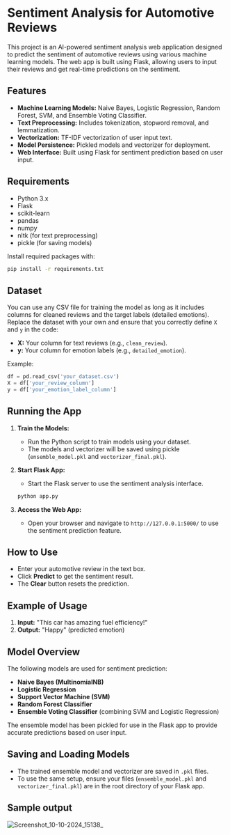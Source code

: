 # Sentiment Analysis for Automotive Reviews

This project is an AI-powered sentiment analysis web application designed to predict the sentiment of automotive reviews using various machine learning models. The web app is built using Flask, allowing users to input their reviews and get real-time predictions on the sentiment.

## Features

- **Machine Learning Models:** Naive Bayes, Logistic Regression, Random Forest, SVM, and Ensemble Voting Classifier.
- **Text Preprocessing:** Includes tokenization, stopword removal, and lemmatization.
- **Vectorization:** TF-IDF vectorization of user input text.
- **Model Persistence:** Pickled models and vectorizer for deployment.
- **Web Interface:** Built using Flask for sentiment prediction based on user input.

## Requirements

- Python 3.x
- Flask
- scikit-learn
- pandas
- numpy
- nltk (for text preprocessing)
- pickle (for saving models)
  
Install required packages with:
```bash
pip install -r requirements.txt
```
## Dataset

You can use any CSV file for training the model as long as it includes columns for cleaned reviews and the target labels (detailed emotions). Replace the dataset with your own and ensure that you correctly define `X` and `y` in the code:

- **X:** Your column for text reviews (e.g., `clean_review`).
- **y:** Your column for emotion labels (e.g., `detailed_emotion`).

Example:

```python
df = pd.read_csv('your_dataset.csv')
X = df['your_review_column']
y = df['your_emotion_label_column']
```
## Running the App

1. **Train the Models:**
    - Run the Python script to train models using your dataset.
    - The models and vectorizer will be saved using pickle (`ensemble_model.pkl` and `vectorizer_final.pkl`).

2. **Start Flask App:**
    - Start the Flask server to use the sentiment analysis interface.

    ```bash
    python app.py
    ```

3. **Access the Web App:**
    - Open your browser and navigate to `http://127.0.0.1:5000/` to use the sentiment prediction feature.

## How to Use

- Enter your automotive review in the text box.
- Click **Predict** to get the sentiment result.
- The **Clear** button resets the prediction.

## Example of Usage

1. **Input:** "This car has amazing fuel efficiency!"
2. **Output:** "Happy" (predicted emotion)

## Model Overview

The following models are used for sentiment prediction:

- **Naive Bayes (MultinomialNB)**
- **Logistic Regression**
- **Support Vector Machine (SVM)**
- **Random Forest Classifier**
- **Ensemble Voting Classifier** (combining SVM and Logistic Regression)

The ensemble model has been pickled for use in the Flask app to provide accurate predictions based on user input.

## Saving and Loading Models

- The trained ensemble model and vectorizer are saved in `.pkl` files.
- To use the same setup, ensure your files (`ensemble_model.pkl` and `vectorizer_final.pkl`) are in the root directory of your Flask app.
## Sample output
![Screenshot_10-10-2024_15138_](https://github.com/user-attachments/assets/026c3a1f-42ef-4c02-86f2-4256281337b5)
